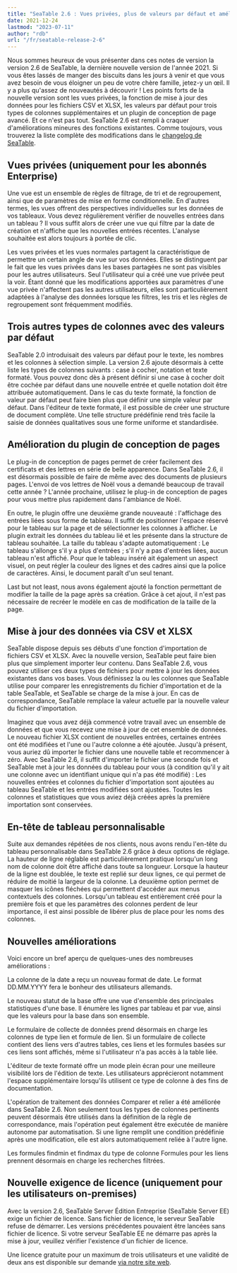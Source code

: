 ```yaml
---
title: "SeaTable 2.6 : Vues privées, plus de valeurs par défaut et amélioration du plugin de conception de pages"
date: 2021-12-24
lastmod: "2023-07-11"
author: "rdb"
url: "/fr/seatable-release-2-6"
---
```


Nous sommes heureux de vous présenter dans ces notes de version la version 2.6 de SeaTable, la dernière nouvelle version de l'année 2021. Si vous êtes lassés de manger des biscuits dans les jours à venir et que vous avez besoin de vous éloigner un peu de votre chère famille, jetez-y un œil. Il y a plus qu'assez de nouveautés à découvrir ! Les points forts de la nouvelle version sont les vues privées, la fonction de mise à jour des données pour les fichiers CSV et XLSX, les valeurs par défaut pour trois types de colonnes supplémentaires et un plugin de conception de page avancé. Et ce n'est pas tout. SeaTable 2.6 est rempli à craquer d'améliorations mineures des fonctions existantes. Comme toujours, vous trouverez la liste complète des modifications dans le [changelog de SeaTable](https://seatable.io/fr/docs/changelog/version-2-6/).

## Vues privées (uniquement pour les abonnés Enterprise)

Une vue est un ensemble de règles de filtrage, de tri et de regroupement, ainsi que de paramètres de mise en forme conditionnelle. En d'autres termes, les vues offrent des perspectives individuelles sur les données de vos tableaux. Vous devez régulièrement vérifier de nouvelles entrées dans un tableau ? Il vous suffit alors de créer une vue qui filtre par la date de création et n'affiche que les nouvelles entrées récentes. L'analyse souhaitée est alors toujours à portée de clic.

Les vues privées et les vues normales partagent la caractéristique de permettre un certain angle de vue sur vos données. Elles se distinguent par le fait que les vues privées dans les bases partagées ne sont pas visibles pour les autres utilisateurs. Seul l'utilisateur qui a créé une vue privée peut la voir. Étant donné que les modifications apportées aux paramètres d'une vue privée n'affectent pas les autres utilisateurs, elles sont particulièrement adaptées à l'analyse des données lorsque les filtres, les tris et les règles de regroupement sont fréquemment modifiés.

## Trois autres types de colonnes avec des valeurs par défaut

SeaTable 2.0 introduisait des valeurs par défaut pour le texte, les nombres et les colonnes à sélection simple. La version 2.6 ajoute désormais à cette liste les types de colonnes suivants : case à cocher, notation et texte formaté. Vous pouvez donc dès à présent définir si une case à cocher doit être cochée par défaut dans une nouvelle entrée et quelle notation doit être attribuée automatiquement. Dans le cas du texte formaté, la fonction de valeur par défaut peut faire bien plus que définir une simple valeur par défaut. Dans l'éditeur de texte formaté, il est possible de créer une structure de document complète. Une telle structure prédéfinie rend très facile la saisie de données qualitatives sous une forme uniforme et standardisée.

## Amélioration du plugin de conception de pages

Le plug-in de conception de pages permet de créer facilement des certificats et des lettres en série de belle apparence. Dans SeaTable 2.6, il est désormais possible de faire de même avec des documents de plusieurs pages. L'envoi de vos lettres de Noël vous a demandé beaucoup de travail cette année ? L'année prochaine, utilisez le plug-in de conception de pages pour vous mettre plus rapidement dans l'ambiance de Noël.

En outre, le plugin offre une deuxième grande nouveauté : l'affichage des entrées liées sous forme de tableau. Il suffit de positionner l'espace réservé pour le tableau sur la page et de sélectionner les colonnes à afficher. Le plugin extrait les données du tableau lié et les présente dans la structure de tableau souhaitée. La taille du tableau s'adapte automatiquement : Le tableau s'allonge s'il y a plus d'entrées ; s'il n'y a pas d'entrées liées, aucun tableau n'est affiché. Pour que le tableau inséré ait également un aspect visuel, on peut régler la couleur des lignes et des cadres ainsi que la police de caractères. Ainsi, le document paraît d'un seul tenant.

Last but not least, nous avons également ajouté la fonction permettant de modifier la taille de la page après sa création. Grâce à cet ajout, il n'est pas nécessaire de recréer le modèle en cas de modification de la taille de la page.

## Mise à jour des données via CSV et XLSX

SeaTable dispose depuis ses débuts d'une fonction d'importation de fichiers CSV et XLSX. Avec la nouvelle version, SeaTable peut faire bien plus que simplement importer leur contenu. Dans SeaTable 2.6, vous pouvez utiliser ces deux types de fichiers pour mettre à jour les données existantes dans vos bases. Vous définissez la ou les colonnes que SeaTable utilise pour comparer les enregistrements du fichier d'importation et de la table SeaTable, et SeaTable se charge de la mise à jour. En cas de correspondance, SeaTable remplace la valeur actuelle par la nouvelle valeur du fichier d'importation.

Imaginez que vous avez déjà commencé votre travail avec un ensemble de données et que vous recevez une mise à jour de cet ensemble de données. Le nouveau fichier XLSX contient de nouvelles entrées, certaines entrées ont été modifiées et l'une ou l'autre colonne a été ajoutée. Jusqu'à présent, vous auriez dû importer le fichier dans une nouvelle table et recommencer à zéro. Avec SeaTable 2.6, il suffit d'importer le fichier une seconde fois et SeaTable met à jour les données du tableau pour vous (à condition qu'il y ait une colonne avec un identifiant unique qui n'a pas été modifié) : Les nouvelles entrées et colonnes du fichier d'importation sont ajoutées au tableau SeaTable et les entrées modifiées sont ajustées. Toutes les colonnes et statistiques que vous aviez déjà créées après la première importation sont conservées.

## En-tête de tableau personnalisable

Suite aux demandes répétées de nos clients, nous avons rendu l'en-tête du tableau personnalisable dans SeaTable 2.6 grâce à deux options de réglage. La hauteur de ligne réglable est particulièrement pratique lorsqu'un long nom de colonne doit être affiché dans toute sa longueur. Lorsque la hauteur de la ligne est doublée, le texte est replié sur deux lignes, ce qui permet de réduire de moitié la largeur de la colonne. La deuxième option permet de masquer les icônes fléchées qui permettent d'accéder aux menus contextuels des colonnes. Lorsqu'un tableau est entièrement créé pour la première fois et que les paramètres des colonnes perdent de leur importance, il est ainsi possible de libérer plus de place pour les noms des colonnes.

## Nouvelles améliorations

Voici encore un bref aperçu de quelques-unes des nombreuses améliorations :

La colonne de la date a reçu un nouveau format de date. Le format DD.MM.YYYY fera le bonheur des utilisateurs allemands.

Le nouveau statut de la base offre une vue d'ensemble des principales statistiques d'une base. Il énumère les lignes par tableau et par vue, ainsi que les valeurs pour la base dans son ensemble.

Le formulaire de collecte de données prend désormais en charge les colonnes de type lien et formule de lien. Si un formulaire de collecte contient des liens vers d'autres tables, ces liens et les formules basées sur ces liens sont affichés, même si l'utilisateur n'a pas accès à la table liée.

L'éditeur de texte formaté offre un mode plein écran pour une meilleure visibilité lors de l'édition de texte. Les utilisateurs apprécieront notamment l'espace supplémentaire lorsqu'ils utilisent ce type de colonne à des fins de documentation.

L'opération de traitement des données Comparer et relier a été améliorée dans SeaTable 2.6. Non seulement tous les types de colonnes pertinents peuvent désormais être utilisés dans la définition de la règle de correspondance, mais l'opération peut également être exécutée de manière autonome par automatisation. Si une ligne remplit une condition prédéfinie après une modification, elle est alors automatiquement reliée à l'autre ligne.

Les formules findmin et findmax du type de colonne Formules pour les liens prennent désormais en charge les recherches filtrées.

## Nouvelle exigence de licence (uniquement pour les utilisateurs on-premises)

Avec la version 2.6, SeaTable Server Édition Entreprise (SeaTable Server EE) exige un fichier de licence. Sans fichier de licence, le serveur SeaTable refuse de démarrer. Les versions précédentes pouvaient être lancées sans fichier de licence. Si votre serveur SeaTable EE ne démarre pas après la mise à jour, veuillez vérifier l'existence d'un fichier de licence.

Une licence gratuite pour un maximum de trois utilisateurs et une validité de deux ans est disponible sur demande [via notre site web](https://seatable.io/fr/on-premises/?lang=auto).
